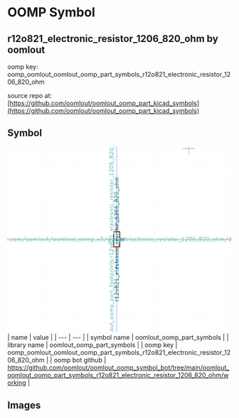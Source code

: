 # OOMP Symbol  
## r12o821_electronic_resistor_1206_820_ohm  by oomlout  
  
oomp key: oomp_oomlout_oomlout_oomp_part_symbols_r12o821_electronic_resistor_1206_820_ohm  
  
source repo at: [https://github.com/oomlout/oomlout_oomp_part_kicad_symbols](https://github.com/oomlout/oomlout_oomp_part_kicad_symbols)  
## Symbol  
  
[![working.png](working_600.png)](working.png)  
| name | value | 
| --- | --- | 
| symbol name | oomlout_oomp_part_symbols | 
| library name | oomlout_oomp_part_symbols | 
| oomp key | oomp_oomlout_oomlout_oomp_part_symbols_r12o821_electronic_resistor_1206_820_ohm | 
| oomp bot github | https://github.com/oomlout/oomlout_oomp_symbol_bot/tree/main/oomlout_oomlout_oomp_part_symbols_r12o821_electronic_resistor_1206_820_ohm/working | 
## Images  
